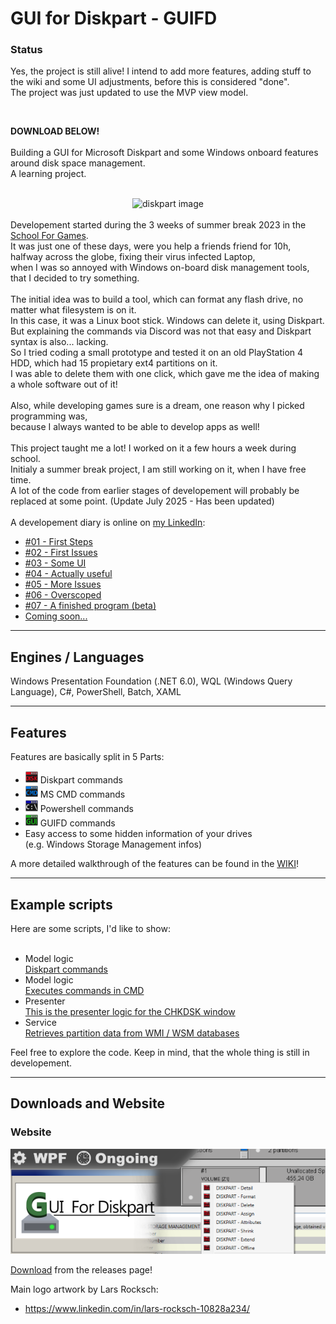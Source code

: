 <div align="left">

  <h1>GUI for Diskpart - GUIFD</h1>

  <p>
  <h3>Status</h3>
    Yes, the project is still alive!
    I intend to add more features, adding stuff to the wiki and some UI adjustments, before this is considered "done".<br />
    The project was just updated to use the MVP view model.
  </p>
  <br />
  <p>
    <b>DOWNLOAD BELOW!</b><br/><br/>
    Building a GUI for Microsoft Diskpart and some Windows onboard features around disk space management.<br />
    A learning project.<br /><br />
    <div align="center">
      <img src="https://github.com/LumiToad/GUIForDiskpart/assets/129980440/03e801e7-2718-4f6a-a0d2-add00cd599e4" alt="diskpart image" width="400" height="400"/><br /><br />
    </div>
    Developement started during the 3 weeks of summer break 2023 in the <a href="https://www.school4games.net">School For Games</a>.<br />
    It was just one of these days, were you help a friends friend for 10h, halfway across the globe, fixing their virus infected Laptop,<br />
    when I was so annoyed with Windows on-board disk management tools, that I decided to try something.<br /><br />
    The initial idea was to build a tool, which can format any flash drive, no matter what filesystem is on it.<br />
    In this case, it was a Linux boot stick. Windows can delete it, using Diskpart.<br />
    But explaining the commands via Discord was not that easy and Diskpart syntax is also... lacking.<br />
    So I tried coding a small prototype and tested it on an old PlayStation 4 HDD, which had 15 propietary ext4 partitions on it.<br />
    I was able to delete them with one click, which gave me the idea of making a whole software out of it!<br /><br />
    Also, while developing games sure is a dream, one reason why I picked programming was,<br />
    because I always wanted to be able to develop apps as well!<br /><br />
    This project taught me a lot! I worked on it a few hours a week during school.<br />
    Initialy a summer break project, I am still working on it, when I have free time.<br />
    A lot of the code from earlier stages of developement will probably be replaced at some point. (Update July 2025 - Has been updated) <br /><br />
    A developement diary is online on <a href="https://www.linkedin.com/in/lukas-schmidt-93b532256/">my LinkedIn</a>:<br />
    <ul>
      <li><a href="https://www.linkedin.com/pulse/guifordiskpart-01-first-steps-lukas-schmidt/?trackingId=WVK4aIkqQZOT0Qj%2F7jFHBw%3D%3D">#01 - First Steps</a></li>
      <li><a href="https://www.linkedin.com/pulse/guifordiskpart-02-first-issues-lukas-schmidt/?trackingId=MQHtZADDSEm7DUZnMAyZxg%3D%3D">#02 - First Issues</a></li>
      <li><a href="https://www.linkedin.com/pulse/guifordiskpart-03-some-ui-lukas-schmidt/?trackingId=MQHtZADDSEm7DUZnMAyZxg%3D%3D">#03 - Some UI</a></li>
      <li><a href="https://www.linkedin.com/pulse/guifordiskpart-04-actually-useful-lukas-schmidt/?trackingId=MQHtZADDSEm7DUZnMAyZxg%3D%3D">#04 - Actually useful</a></li>
      <li><a href="https://www.linkedin.com/pulse/guifordiskpart-05-more-issues-lukas-schmidt-w56pe/?trackingId=MQHtZADDSEm7DUZnMAyZxg%3D%3D">#05 - More Issues</a></li>
      <li><a href="https://www.linkedin.com/pulse/guifordiskpart-06-overscoped-lukas-schmidt-cfzrf/?trackingId=MQHtZADDSEm7DUZnMAyZxg%3D%3D">#06 - Overscoped</a></li>
      <li><a href="https://www.linkedin.com/pulse/guifordiskpart-07-finished-program-beta-lukas-schmidt-j2gdf/?trackingId=dfzLrGWKOs2nXPPXoTqAhA%3D%3D">#07 - A finished program (beta)</a></li>
      <li><a href="#">Coming soon...</a></li>
    </ul>
  </p>

  <hr />
  <h2>Engines / Languages</h2>
  Windows Presentation Foundation (.NET 6.0), WQL (Windows Query Language), C#, PowerShell, Batch, XAML
  
  <hr />
  <h2>Features</h2>
  Features are basically split in 5 Parts:
  <ul>
    <li><img src="https://github.com/LumiToad/GUIForDiskpart/blob/main/resources/diskpart.png" width="20" height="20" /> Diskpart commands</li>
    <li><img src="https://github.com/LumiToad/GUIForDiskpart/blob/main/resources/cmd.png" width="20" height="20" /> MS CMD commands</li>
    <li><img src="https://github.com/LumiToad/GUIForDiskpart/blob/main/resources/commandline.png" width="20" height="20" /> Powershell commands</li>
    <li><img src="https://github.com/LumiToad/GUIForDiskpart/blob/main/resources/guifd.png" width="20" height="20" /> GUIFD commands</li>
    <li>Easy access to some hidden information of your drives<br /> (e.g. Windows Storage Management infos)</li>
  </ul>
  
  A more detailed walkthrough of the features can be found in the <a href="https://github.com/LumiToad/GUIForDiskpart/wiki">WIKI</a>!

  <hr />
  <h2>Example scripts</h2>
  Here are some scripts, I'd like to show:<br /><br />
  <ul>
    <li>Model logic<br/><a href="https://github.com/LumiToad/GUIForDiskpart/blob/main/Model/Logic/DPFunctions.cs">Diskpart commands</a></li>
    <li>Model logic<br/><a href="https://github.com/LumiToad/GUIForDiskpart/blob/main/Model/Logic/CommandExecuter.cs">Executes commands in CMD</a></li>
    <li>Presenter<br/><a href="https://github.com/LumiToad/GUIForDiskpart/blob/main/Presentation/Presenter/Windows/PCHKDSK.cs">This is the presenter logic for the CHKDSK window</a></li>
    <li>Service<br/><a href="https://github.com/LumiToad/GUIForDiskpart/blob/main/Service/Partition.cs">Retrieves partition data from WMI / WSM databases</a></li>
  </ul>
  Feel free to explore the code. Keep in mind, that the whole thing is still in developement.

  <hr />
  <h2>Downloads and Website</h2>

  <h3>Website</h3>
  <a href="#">
    <img src="https://github.com/LumiToad/LumiToad/blob/main/img/banner/github_gui_banner.png" alt="gui banner" />
  </a>

  <a href="https://github.com/LumiToad/GUIForDiskpart/releases/tag/1.1.0000.0-beta">Download</a> from the releases page!

  Main logo artwork by Lars Rocksch:
  - https://www.linkedin.com/in/lars-rocksch-10828a234/
  
</div>
